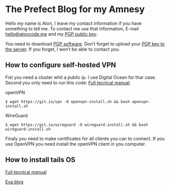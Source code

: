 # The Prefect Blog for my Amnesy

 Hello my name is Aton, I leave my contact information if you have something to tell me. To contact me use that information, E-mail [hello@atoncode.me](mailto:hello@atoncode.me) and my [PGP public key](https://keys.openpgp.org/vks/v1/by-fingerprint/49F337B366F80FD62B262DBB4A271F4D41A446F1).<br>

You need to download [PGP software](https://openpgp.org).
Don’t forget to upload your [PGP key to the server](https://keys.openpgp.org). If you forget, I won’t be able to contact you.

## How to configure self-hosted VPN

Fist you need a cluster whit a public ip. I use Digital Ocean for thar case. <br>
Second you only need to run this code:
[Full tecnical manual](https://github.com/Nyr/openvpn-install)

openVPN
```console
$ wget https://git.io/vpn -O openvpn-install.sh && bash openvpn-install.sh
```
WireGuard
```console
$ wget https://git.io/wireguard -O wireguard-install.sh && bash wireguard-install.sh

```
Finaly you need to make certificates for all cliente you can to connect. If you use OpenVPN you need install
the openVPN client in you computer.

## How to install tails OS

[Full tecnical manual](https://github.com/sunknudsen/privacy-guides/tree/master/how-to-configure-self-hosted-vpn-kill-switch-using-pf-firewall-on-macos)


[Eva blog](./Eva.html)